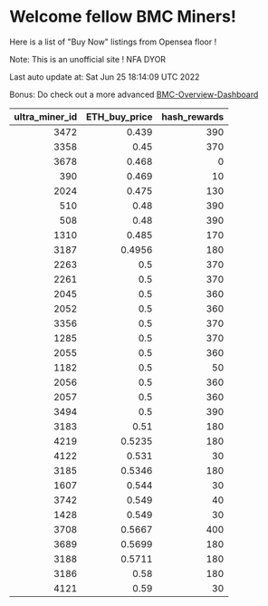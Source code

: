 # Welcome fellow BMC Miners!
Here is a list of "Buy Now" listings from Opensea floor !

Note: This is an unofficial site ! NFA DYOR

Last auto update at: Sat Jun 25 18:14:09 UTC 2022

Bonus: Do check out a more advanced [BMC-Overview-Dashboard](https://dune.com/defifunk/BMC-Overview-Dashboard)


|   ultra_miner_id |   ETH_buy_price |   hash_rewards |
|-----------------:|----------------:|---------------:|
|             3472 |          0.439  |            390 |
|             3358 |          0.45   |            370 |
|             3678 |          0.468  |              0 |
|              390 |          0.469  |             10 |
|             2024 |          0.475  |            130 |
|              510 |          0.48   |            390 |
|              508 |          0.48   |            390 |
|             1310 |          0.485  |            170 |
|             3187 |          0.4956 |            180 |
|             2263 |          0.5    |            370 |
|             2261 |          0.5    |            370 |
|             2045 |          0.5    |            360 |
|             2052 |          0.5    |            360 |
|             3356 |          0.5    |            370 |
|             1285 |          0.5    |            370 |
|             2055 |          0.5    |            360 |
|             1182 |          0.5    |             50 |
|             2056 |          0.5    |            360 |
|             2057 |          0.5    |            360 |
|             3494 |          0.5    |            390 |
|             3183 |          0.51   |            180 |
|             4219 |          0.5235 |            180 |
|             4122 |          0.531  |             30 |
|             3185 |          0.5346 |            180 |
|             1607 |          0.544  |             30 |
|             3742 |          0.549  |             40 |
|             1428 |          0.549  |             30 |
|             3708 |          0.5667 |            400 |
|             3689 |          0.5699 |            180 |
|             3188 |          0.5711 |            180 |
|             3186 |          0.58   |            180 |
|             4121 |          0.59   |             30 |